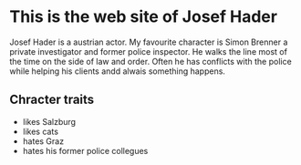 # This is the web site of Josef Hader

Josef Hader is a austrian actor. My favourite character is Simon Brenner a private investigator and former police inspector. He walks the line most of the time on the side of law and order. Often he has conflicts with the police while helping his clients andd alwais something happens.

## Chracter traits
* likes Salzburg
* likes cats
* hates Graz
* hates his former police collegues
